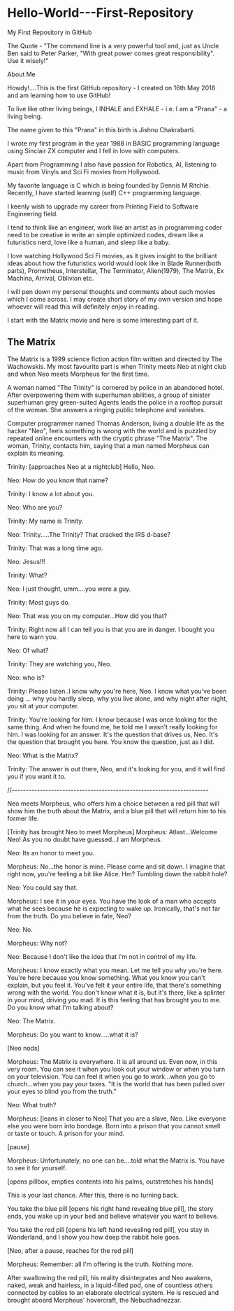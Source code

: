 # Hello-World---First-Repository
My First Repository in GitHub

The Quote - "The command line is a very powerful tool and, just as Uncle Ben said to Peter Parker, "With great power comes great responsibility". Use it wisely!"

About Me

Howdy!....This is the first GitHub repository - I created on 16th May 2018 and am learning how to use GitHub!

To live like other living beings, I INHALE and EXHALE - i.e. I am a "Prana" - a living being.

The name given to this "Prana" in this birth is Jishnu Chakrabarti.

I wrote my first program in the year 1988 in BASIC programming language using Sinclair ZX computer and I fell in love with computers.

Apart from Programming I also have passion for Robotics, AI, listening to music from Vinyls and Sci Fi movies from Hollywood.

My favorite language is C which is being founded by Dennis M Ritchie. Recently, I have started learning (self) C++ programming language.

I keenly wish to upgrade my career from Printing Field to Software Engineering field.

I tend to think like an engineer, work like an artist as in programming coder need to be creative in write an simple optimized codes, dream like a futuristics nerd, love like a human, and sleep like a baby.

I love watching Hollywood Sci Fi movies, as it gives insight to the brilliant ideas about how the futuristics world would look like in Blade Runner(both parts), Prometheus, Interstellar, The Terminator, Alien(1979), The Matrix, Ex Machina, Arrival, Oblivion  etc.

I will pen down my personal thoughts and comments about such movies which I come across. I may create short story of my own version and hope whoever will read this will definitely enjoy in reading.

I start with the Matrix movie and here is some interesting part of it.

The Matrix
----------
The Matrix is a 1999 science fiction action film written and directed by The Wachowskis. My most favourite part is when Trinity meets Neo at night club and when Neo meets Morpheus for the first time.

A woman named "The Trinity" is cornered by police in an abandoned hotel. After overpowering them with superhuman abilities, a group of sinister superhuman grey green-suited Agents leads the police in a rooftop pursuit of the woman. She answers a ringing public telephone and vanishes.

Computer programmer named Thomas Anderson, living a double life as the hacker "Neo", feels something is wrong with the world and is puzzled by repeated online encounters with the cryptic phrase "The Matrix". The woman, Trinity, contacts him, saying that a man named Morpheus can explain its meaning.

Trinity: [approaches Neo at a nightclub] Hello, Neo.

Neo: How do you know that name?

Trinity: I know a lot about you.

Neo: Who are you?

Trinity: My name is Trinity.

Neo: Trinity.....The Trinity? That cracked the IRS d-base?

Trinity: That was a long time ago.

Neo: Jesus!!!

Trinity: What?

Neo: I just thought, umm....you were a guy.

Trinity: Most guys do.

Neo: That was you on my computer...How did you that?

Trinity: Right now all I can tell you is that you are in danger. I bought you here to warn you.

Neo: Of what?

Trinity: They are watching you, Neo.

Neo: who is?

Trinity: Please listen..I know why you're here, Neo. I know what you've been doing … why you hardly sleep, why you live alone, and why night after night, you sit at your computer.

Trinity: You're looking for him. I know because I was once looking for the same thing. And when he found me, he told me I wasn't really looking for him. I was looking for an answer. It's the question that drives us, Neo.
It's the question that brought you here. You know the question, just as I did.

Neo: What is the Matrix?

Trinity: The answer is out there, Neo, and it's looking for you, and it will find you if you want it to.

//----------------------------------------------------------------------

Neo meets Morpheus, who offers him a choice between a red pill that will show him the truth about the Matrix, and a blue pill that will return him to his former life.

[Trinity has brought Neo to meet Morpheus]
Morpheus: Atlast...Welcome Neo! As you no doubt have guessed...I am Morpheus.

Neo: Its an honor to meet you.

Morpheus: No...the honor is mine. Please come and sit down. I imagine that right now, you're feeling a bit like Alice. Hm? Tumbling down the rabbit hole?

Neo: You could say that.

Morpheus: I see it in your eyes. You have the look of a man who accepts what he sees because he is expecting to wake up. Ironically, that's not far from the truth. Do you believe in fate, Neo?

Neo: No.

Morpheus: Why not?

Neo: Because I don't like the idea that I'm not in control of my life.

Morpheus: I know exactly what you mean. Let me tell you why you're here. You're here because you know something. What you know you can't explain, but you feel it. You've felt it your entire life, that there's something wrong with the world. You don't know what it is, but it's there, like a splinter in your mind, driving you mad. It is this feeling that has brought you to me. Do you know what I'm talking about?

Neo: The Matrix.

Morpheus: Do you want to know.....what it is?

[Neo nods]

Morpheus: The Matrix is everywhere. It is all around us. Even now, in this very room. You can see it when you look out your window or when you turn on your television. You can feel it when you go to work…when you go to church…when you pay your taxes.
"It is the world that has been pulled over your eyes to blind you from the truth."

Neo: What truth?

Morpheus: [leans in closer to Neo] That you are a slave, Neo. Like everyone else you were born into bondage. Born into a prison that you cannot smell or taste or touch. A prison for your mind.

[pause]

Morpheus: Unfortunately, no one can be....told what the Matrix is. You have to see it for yourself.

[opens pillbox, empties contents into his palms, outstretches his hands]

This is your last chance. After this, there is no turning back.

You take the blue pill [opens his right hand revealing blue pill], the story ends, you wake up in your bed and believe whatever you want to believe.

You take the red pill [opens his left hand revealing red pill], you stay in Wonderland, and I show you how deep the rabbit hole goes.

[Neo, after a pause, reaches for the red pill]

Morpheus: Remember: all I'm offering is the truth. Nothing more.

After swallowing the red pill, his reality disintegrates and Neo awakens, naked, weak and hairless, in a liquid-filled pod, one of countless others connected by cables to an elaborate electrical system. He is rescued and brought aboard Morpheus' hovercraft, the Nebuchadnezzar.

